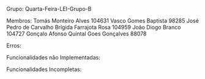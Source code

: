 Grupo: Quarta-Feira-LEI-Grupo-B

Membros: Tomás Monteiro Alves 104631
         Vasco Gomes Baptista 98285
         José Pedro de Carvalho Brígida Farrajota Rosa 104959
         João Diogo Branco 104727
         Gonçalo Afonso Quintal Goes Gonçalves 88078 

Erros: 

Funcionalidades não Implementadas: 

Funcionalidades Incompletas:
